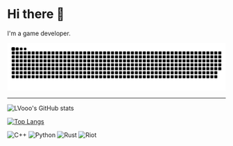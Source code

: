 # Hi there 👋
I'm a game developer.

<picture>
  <source media="(prefers-color-shceme: dark)" srcset="https://raw.githubusercontent.com/LVooo/LVooo/output/github-contribution-grid-snake-dark.svg" />
  <source media="(prefers-color-shceme: light)" srcset="https://raw.githubusercontent.com/LVooo/LVooo/output/github-contribution-grid-snake.svg" />
  <img alt="github-snake" src="https://raw.githubusercontent.com/LVooo/LVooo/output/github-contribution-grid-snake.svg">
</picture>

<hr>

![LVooo's GitHub stats](https://github-readme-stats.vercel.app/api?username=LVooo&show_icons=true&theme=tokyonight)

[![Top Langs](https://github-readme-stats.vercel.app/api/top-langs/?username=LVooo&layout=compact)](https://github.com/LVooo/github-readme-stats)

![C++](https://img.shields.io/badge/C%2B%2B-00599C?style=for-the-badge&logo=c%2B%2B&logoColor=white)
![Python](https://img.shields.io/badge/Python-3776AB?style=for-the-badge&logo=python&logoColor=white)
![Rust](https://img.shields.io/badge/Rust-000000?style=for-the-badge&logo=rust&logoColor=white)
![Riot](https://img.shields.io/badge/Riot_Games-D32936?style=for-the-badge&logo=riot-games&logoColor=white)


### 

<!--
**LVooo/LVooo** is a ✨ _special_ ✨ repository because its `README.md` (this file) appears on your GitHub profile.

Here are some ideas to get you started:

- 🔭 I’m currently working on ...
- 🌱 I’m currently learning ...
- 👯 I’m looking to collaborate on ...
- 🤔 I’m looking for help with ...
- 💬 Ask me about ...
- 📫 How to reach me: ...
- 😄 Pronouns: ...
- ⚡ Fun fact: ...
-->
